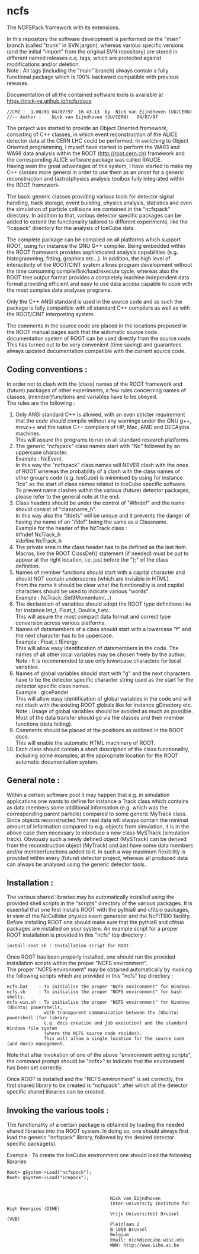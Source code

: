 # ncfs
The NCFSPack framework with its extensions.

In this repository the software development is performed on the
"main" branch (called "trunk" in SVN jargon), whereas various specific
versions (and the initial "import" from the original SVN repository)
are stored in different named releases c.q. tags, which are protected against
modifications and/or deletion.   
Note : All tags (including the "main" branch) always contain a fully functional
       package which is 100% backward compatible with previous releases.
       
Documentation of all the contained software tools is available at
https://nick-ve.github.io/ncfs/docs   

    //CMZ :  1.00/01 04/07/97  16.43.13  by  Nick van Eijndhoven (UU/CERN)
    //-- Author :    Nick van Eijndhoven (UU/CERN)   04/07/97
 
The project was started to provide an Object Oriented framework,
consisting of C++ classes, in which event reconstruction of the ALICE
detector data at the CERN LHC could be performed.
In switching to Object Oriented programming, I myself have started to
perform the WA93 and WA98 data analysis within the ROOT (http://root.cern.ch)
framework and the corresponding ALICE software package was called RALICE.   
Having seen the great advantages of this system, I have started to make my
C++ classes more general in order to use them as an onset for a generic
reconstruction and (astro)physics analysis toolbox fully integrated within
the ROOT framework.

The basic generic classes providing various tools for detector signal handling,
track storage, event building, physics analysis, statistics and even the simulation
of particle collisions are contained in the "ncfspack" directory.
In addition to that, various detector specific packages can be added to extend
the functionality tailored to different experiments, like the "icepack" directory
for the analysis of IceCube data.

The complete package can be compiled on all platforms which support ROOT,
using for instance the GNU G++ compiler.
Being embedded within the ROOT framework provides sophisticated analysis
capabilities (e.g. histogramming, fitting, graphics etc...).
In addition, the high level of interactivity of the ROOT/CINT system allows
program development without the time consuming compile/link/load/execute cycle,
whereas also the ROOT tree output format provides a completely machine
independent data format providing efficient and easy to use data access
capable to cope with the most complex data analyses programs.
 
Only the C++ ANSI standard is used in the source code and as such the package
is fully compatible with all standard C++ compilers as well as with
the ROOT/CINT interpreting system.
 
The comments in the source code are placed in the locations proposed
in the ROOT manual pages such that the automatic source code
documentation system of ROOT can be used directly from the source code.
This has turned out to be very convenient (time saving) and guarantees
always updated documentation compatible with the current source code.
 
Coding conventions :
--------------------
In order not to clash with the (class) names of the ROOT framework
and (future) packages of other experiments, a few rules concerning names
of classes, (member)functions and variables have to be obeyed.   
The rules are the following :  
 
 1) Only ANSI standard C++ is allowed, with an even stricter
    requirement that the code should compile without any warnings
    under the GNU g++, msvc++ and the native C++ compilers of HP,
    Mac, AMD and DECAlpha machines.   
    This will assure the programs to run on all standard research platforms.   
 2) The generic "ncfspack"  class names start with "Nc" followed by an
    uppercase character.      
     Example : NcEvent.   
    In this way the "ncfspack" class names will NEVER clash with the ones
    of ROOT whereas the probability of a clash with the class names of
    other group's code (e.g. IceCube) is minimised by using for instance
    "Ice" as the start of class names related to IceCube specific software.
    To prevent name clashes within the various (future) detector packages,
    please refer to the general note at the end.   
 3) Class headers should be under the control of "#ifndef" and the name
    should consist of "classname_h".   
    In this way also the "ifdefs" will be unique and it prevents the danger
    of having the name of an "ifdef" being the same as a Classname.   
     Example for the header of the NcTrack class :   
     #ifndef NcTrack_h   
     #define NcTrack_h   
 4) The private area in the class header has to be defined as the last item.   
    Macros, like the ROOT ClassDef() statement (if needed) must be put
    to appear at the right location, i.e. just before the "};" of the
    class definition.   
 5) Names of member functions should start with a capital character
    and should NOT contain underscores (which are invisible in HTML).   
    From the name it should be clear what the functionality is and
    capital characters should be used to indicate various "words".   
     Example : NcTrack::Set3Momentum(...)   
 6) The declaration of variables should adopt the ROOT type definitions
    like for instance Int_t, Float_t, Double_t etc.   
    This will assure the most compact data format and correct type conversion
    across various platforms.   
 7) Names of datamembers of a class should start with a lowercase "f"
    and the next character has to be uppercase.   
     Example : Float_t fEnergy   
    This will allow easy identification of datamembers in the code.
    The names of all other local variables may be chosen freely by the author.   
    Note : It is recommended to use only lowercase characters for local variables.   
 8) Names of global variables should start with "g" and the next
    characters have to be the detector specific character string
    used as the start for the detector specific class names.   
     Example : gIcePandel   
    This will allow easy identification of global variables in the
    code and will not clash with the existing ROOT globals like
    for instance gDirectory etc.   
    Note : Usage of global variables should be avoided as much as
           possible. Most of the data transfer should go via the classes
           and their member functions (data hiding).   
 9) Comments should be placed at the positions as outlined in the ROOT docs.   
    This will enable the automatic HTML machinery of ROOT.   
10) Each class should contain a short description of the class functionality,
    including some examples, at the appropriate location for the ROOT
    automatic documentation system.
 
General note :
--------------
Within a certain software pool it may happen that e.g. in simulation
applications one wants to define for instance a Track class which
contains as data members some additional information (e.g. which was
the corresponding parent particle) compared to some generic MyTrack class.
Since objects reconstructed from real data will always contain the
minimal amount of information compared to e.g. objects from simulation,
it is in the above case then necessary to introduce a new class
MySTrack (simulation track).
Obviously such a newly defined object (MySTrack) can be derived from
the reconstruction object (MyTrack) and just have some data members
and/or memberfunctions added to it.
In such a way maximum flexibility is provided within every (future)
detector project, whereas all produced data can always be analysed using
the generic detector tools.
 
Installation :
--------------
The various shared libraries may be automatically installed using the provided shell
scripts in the "scripts" directory of the various packages.
It is essential that one first installs ROOT with the pythia6 and cfitsio packages,
in view of the NcCollider physics event generator and the NcFITSIO facility.
Before installing ROOT one should make sure that the pythia6 and cfitsio packages
are installed on your system.
An example script for a proper ROOT installation is provided in this "ncfs" top directory :

    install-root.sh : Installation script for ROOT.

Once ROOT has been properly installed, one should run the provided installation scripts
within the proper "NCFS environment".   
The proper "NCFS environment" may be obtained automatically by invoking the following
scripts which are provided in this "ncfs" top directory :

    ncfs.bat    : To initialise the proper "NCFS environment" for Windows.
    ncfs.sh     : To initialise the proper "NCFS environment" for bash shells.
    ncfs-win.sh : To initialise the proper "NCFS environment" for Windows (Ubuntu) powershells,
                  with transparent communication between the (Ubuntu) powershell (for library
                  c.q. docs creation and job execution) and the standard Windows file system
                  (where the NCFS source code resides).
                  This will allow a single location for the source code (and docs) management. 

Note that after invokation of one of the above "environment setting scripts", the
command prompt should be "ncfs>" to indicate that the environment has been set correctly.

Once ROOT is installed and the "NCFS environment" is set correctly, the first shared library
to be created is "ncfspack", after which all the detector specific shared libraries can be created.
 
Invoking the various tools :
----------------------------
The functionality of a certain package is obtained by loading the needed shared
libraries into the ROOT system. In doing so, one should always first load the
generic "ncfspack" library, followed by the desired detector specific package(s).

Example : To create the IceCube environment one should load the following libraries

    Root> gSystem->Load("ncfspack");
    Root> gSystem->Load("icepack");
 
 
 
                                           Nick van Eijndhoven
                                           Inter-university Institute for High Energies (IIHE)
                                           Vrije Universiteit Brussel (VUB)
                                           Pleinlaan 2
                                           B-1050 Brussel
                                           Belgium
                                           Email: nick@icecube.wisc.edu
                                           WWW: http://www.iihe.ac.be

